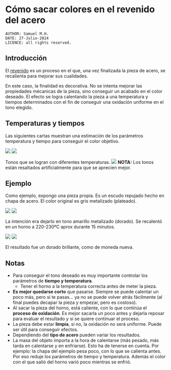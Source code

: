 # Cómo sacar colores en el revenido del acero

```
AUTHOR: Samuel M.H.
DATE: 27-Julio-2024
LICENCE: all rights reserved.
```

## Introducción
El [revenido](https://es.wikipedia.org/wiki/Revenido) es un proceso en el que, una vez finalizada la pieza de acero, se recalienta para mejorar sus cualidades.

En este caso, la finalidad es decorativa. No se intenta mejorar las propiedades mécanicas de la pieza, sino conseguir un acabado en el color deseado.
El efecto se logra calentando la pieza a una temperatura y tiempos determinados con el fin de conseguir una oxidación uniforme en el tono elegido.

## Temperaturas y tiempos
Las siguientes cartas muestran una estimación de los parámetros temperatura y tiempo para conseguir el color objetivo.

![](img/carta_01.jpg)
![](img/carta_02.jpg)

Tonos que se logran con diferentes temperaturas.
![](img/colores_revenido.jpg)
**NOTA:** Los tonos están resaltados artificialmente para que se aprecien mejor.


## Ejemplo
Como ejemplo, expongo una pieza propia. Es un escudo repujado hecho en chapa de acero. El color original es gris metalizado (plateado).

![](img/plateado_01.jpg)
![](img/plateado_02.jpg)


La intención era dejarlo en tono amarillo metalizado (dorado). Se recalentó en un horno a 220-230ºC aprox durante 15 minutos.

![](img/dorado_01.jpg)
![](img/dorado_02.jpg)

El resultado fue un dorado brillante, como de moneda nueva.


## Notas
* Para conseguir el tono deseado es muy importante controlar los parámetros de **tiempo y temperatura**.
  * Tener el horno a la temperatura correcta antes de meter la pieza.
* **Es mejor quedarse corto** que pasarse. Siempre se puede calentar un poco más, pero si te pasas... ya no se puede volver atrás fácilmente (al final puedes decapar la pieza y empezar, pero es costoso). 
* Al sacar la pieza del horno, está caliente, con lo que continúa el **proceso de oxidación**. Es mejor sacarla un poco antes y dejarla reposar para evaluar el resultado y si se quiere continuar el proceso.
* La pieza debe estar **limpia**, si no, la oxidación no será uniforme. Puede ser útil para conseguir efectos.
* Dependiendo del **tipo de acero** pueden variar los resultados.
* La masa del objeto importa a la hora de calentarse (más pesado, más tarda en calentarse y en enfriarse). Esto ha de tenerse en cuenta. Por ejemplo: la chapa del ejemplo pesa poco, con lo que se calienta antes. Por eso reduje los parámetros de tiempo y temperatura. Además el color con el que salió del horno varió poco mientras se enfrió.

